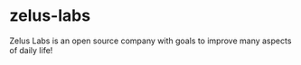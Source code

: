 # zelus-labs
Zelus Labs is an open source company with goals to improve many aspects of daily life!
